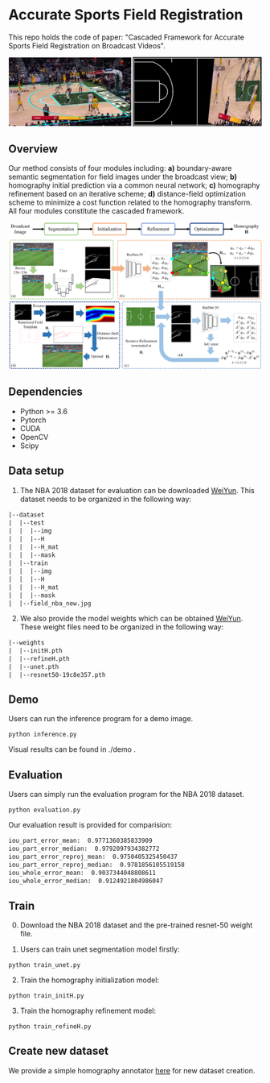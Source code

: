 ﻿# Accurate Sports Field Registration

This repo holds the code of paper: "Cascaded Framework for Accurate Sports Field Registration on Broadcast Videos".

![Figure1](./pics/figure1.png)

## Overview

Our method consists of four modules including: **a)** boundary-aware semantic segmentation for field images under the broadcast view; **b)** homography initial prediction via a common neural network; **c)** homography refinement based on an iterative scheme; **d)** distance-field optimization scheme to minimize a cost function related to the homography transform. All four modules constitute the cascaded framework.

![Figure2](./pics/figure2.png)

## Dependencies

* Python >= 3.6
* Pytorch
* CUDA
* OpenCV
* Scipy

## Data setup

1. The NBA 2018 dataset for evaluation can be downloaded [WeiYun](https://share.weiyun.com/eV1Zx84G). This dataset needs to be organized in the following way:
```
|--dataset
|  |--test
|  |  |--img
|  |  |--H
|  |  |--H_mat
|  |  |--mask
|  |--train
|  |  |--img
|  |  |--H
|  |  |--H_mat
|  |  |--mask
|  |--field_nba_new.jpg
```

2. We also provide the model weights which can be obtained [WeiYun](https://share.weiyun.com/SmFCmTEm). These weight files need to be organized in the following way:
```
|--weights
|  |--initH.pth
|  |--refineH.pth
|  |--unet.pth
|  |--resnet50-19c8e357.pth
```

## Demo

Users can run the inference program for a demo image.
```
python inference.py
```
Visual results can be found in ./demo .

## Evaluation

Users can simply run the evaluation program for the NBA 2018 dataset.
```
python evaluation.py
```
Our evaluation result is provided for comparision:
```
iou_part_error_mean:  0.9771360385833909
iou_part_error_median:  0.9792097934382772
iou_part_error_reproj_mean:  0.9750405325450437
iou_part_error_reproj_median:  0.9781856105519158
iou_whole_error_mean:  0.9037344048808611
iou_whole_error_median:  0.9124921804986047
```

## Train

0. Download the NBA 2018 dataset and the pre-trained resnet-50 weight file.

1. Users can train unet segmentation model firstly:
```
python train_unet.py
```
2. Train the homography initialization model:
```
python train_initH.py
```
3. Train the homography refinement model:
```
python train_refineH.py
```

## Create new dataset

We provide a simple homography annotator [here](https://github.com/InfiniZero/homography_annotator) for new dataset creation.



